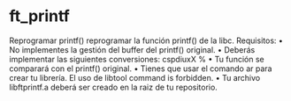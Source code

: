 # ft_printf
Reprogramar printf() reprogramar la función printf() de la libc.
Requisitos:
• No implementes la gestión del buffer del printf() original.
• Deberás implementar las siguientes conversiones: cspdiuxX %
• Tu función se comparará con el printf() original.
• Tienes que usar el comando ar para crear tu librería. El uso de libtool command is forbidden.
• Tu archivo libftprintf.a deberá ser creado en la raiz de tu repositorio.
